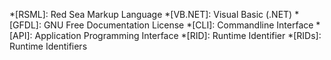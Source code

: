 <!-- Copyright (c)  2025  OceanApocalypseStudios -->
<!-- Permission is granted to copy, distribute and/or modify this document -->
<!-- under the terms of the GNU Free Documentation License, Version 1.3 -->
<!-- or any later version published by the Free Software Foundation; -->
<!-- with no Invariant Sections, no Front-Cover Texts, and no Back-Cover Texts. -->

*[RSML]: Red Sea Markup Language
*[VB.NET]: Visual Basic (.NET)
*[GFDL]: GNU Free Documentation License
*[CLI]: Commandline Interface
*[API]: Application Programming Interface
*[RID]: Runtime Identifier
*[RIDs]: Runtime Identifiers
